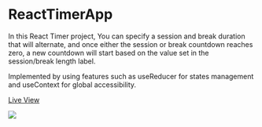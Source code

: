 # ReactTimerApp

In this React Timer project, You can specify a session and break duration that will alternate, and once either the session or break countdown reaches zero, a new countdown will start based on the value set in the session/break length label.

Implemented by using features such as useReducer for states management and useContext for global accessibility.

[Live View](https://ckhgueye.github.io/ReactTimerApp/)

<img src="https://user-images.githubusercontent.com/83069563/227734493-4089cf4e-b43f-48a9-8635-0f264f127c7a.png">
